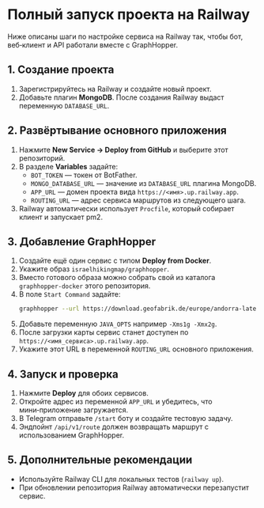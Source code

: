 <!-- Назначение файла: пошаговая инструкция по развертыванию всего проекта на Railway. -->

# Полный запуск проекта на Railway

Ниже описаны шаги по настройке сервиса на Railway так, чтобы бот, веб‑клиент и API работали вместе с GraphHopper.

## 1. Создание проекта
1. Зарегистрируйтесь на Railway и создайте новый проект.
2. Добавьте плагин **MongoDB**. После создания Railway выдаст переменную `DATABASE_URL`.

## 2. Развёртывание основного приложения
1. Нажмите **New Service → Deploy from GitHub** и выберите этот репозиторий.
2. В разделе **Variables** задайте:
   - `BOT_TOKEN` — токен от BotFather.
   - `MONGO_DATABASE_URL` — значение из `DATABASE_URL` плагина MongoDB.
   - `APP_URL` — домен проекта вида `https://<имя>.up.railway.app`.
   - `ROUTING_URL` — адрес сервиса маршрутов из следующего шага.
3. Railway автоматически использует `Procfile`, который собирает клиент и запускает pm2.

## 3. Добавление GraphHopper
1. Создайте ещё один сервис с типом **Deploy from Docker**.
2. Укажите образ `israelhikingmap/graphhopper`.
3. Вместо готового образа можно собрать свой из каталога `graphhopper-docker` этого репозитория.
4. В поле `Start Command` задайте:
   ```bash
   graphhopper --url https://download.geofabrik.de/europe/andorra-latest.osm.pbf --host 0.0.0.0
   ```
5. Добавьте переменную `JAVA_OPTS` например `-Xms1g -Xmx2g`.
6. После загрузки карты сервис станет доступен по `https://<имя_сервиса>.up.railway.app`.
7. Укажите этот URL в переменной `ROUTING_URL` основного приложения.

## 4. Запуск и проверка
1. Нажмите **Deploy** для обоих сервисов.
2. Откройте адрес из переменной `APP_URL` и убедитесь, что мини‑приложение загружается.
3. В Telegram отправьте `/start` боту и создайте тестовую задачу.
4. Эндпойнт `/api/v1/route` должен возвращать маршрут с использованием GraphHopper.

## 5. Дополнительные рекомендации
- Используйте Railway CLI для локальных тестов (`railway up`).
- При обновлении репозитория Railway автоматически перезапустит сервис.


